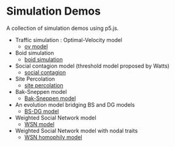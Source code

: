 # Simulation Demos

A collection of simulation demos using p5.js.

- Traffic simulation : Optimal-Velocity model
    - [ov model](/p5js_simulations/ov_model/)
- Boid simulation
    - [boid simulation](/p5js_simulations/boid/)
- Social contagion model (threshold model proposed by Watts)
    - [social contagion](/p5js_simulations/watts_model/)
- Site Percolation
    - [site percolation](/p5js_simulations/site_percolation/)
- Bak-Sneppen model
    - [Bak-Sneppen model](/p5js_simulations/bak_sneppen/)
- An evolution model bridging BS and DG models
    - [BS-DG model](/p5js_simulations/dg_bs/)
- Weighted Social Network model
    - [WSN model](/p5js_simulations/wsn/)
- Weighted Social Network model with nodal traits
    - [WSN homophily model](/p5js_simulations/wsn_homophily/)

